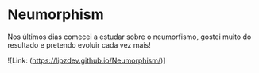 # Neumorphism

Nos últimos dias comecei a estudar sobre o neumorfismo, gostei muito do resultado e pretendo evoluir cada vez mais!

![Link: (https://lipzdev.github.io/Neumorphism/)]
